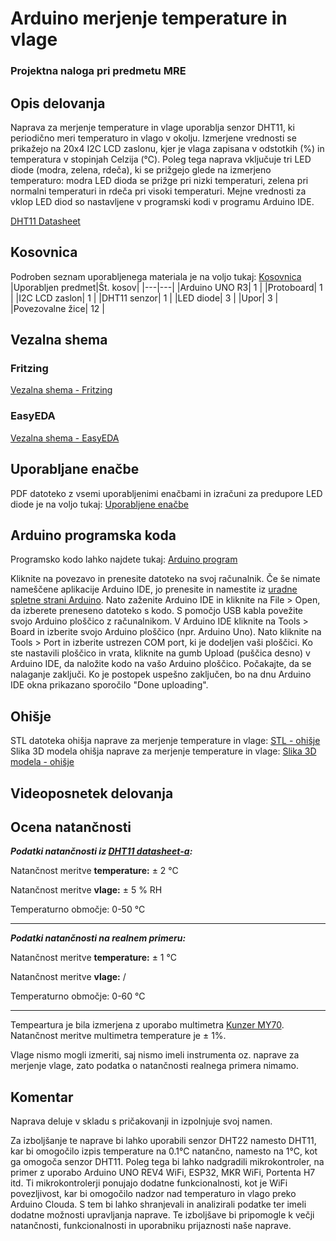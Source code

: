 # Arduino merjenje temperature in vlage
### Projektna naloga pri predmetu MRE


## Opis delovanja

Naprava za merjenje temperature in vlage uporablja senzor DHT11, ki periodično meri temperaturo in vlago v okolju. Izmerjene vrednosti se prikažejo na 20x4 I2C LCD zaslonu, kjer je vlaga zapisana v odstotkih (%) in temperatura v stopinjah Celzija (°C). Poleg tega naprava vključuje tri LED diode (modra, zelena, rdeča), ki se prižgejo glede na izmerjeno temperaturo: modra LED dioda se prižge pri nizki temperaturi, zelena pri normalni temperaturi in rdeča pri visoki temperaturi. Mejne vrednosti za vklop LED diod so nastavljene v programski kodi v programu Arduino IDE.

[DHT11 Datasheet](https://www.mouser.com/datasheet/2/758/DHT11-Technical-Data-Sheet-Translated-Version-1143054.pdf)

## Kosovnica 

Podroben seznam uporabljenega materiala je na voljo tukaj: [Kosovnica](kosovnica.xlsx)
|Uporabljen predmet|Št. kosov|
|---|---|
|Arduino UNO R3|   1   |
|Protoboard|   1   |
|I2C LCD zaslon|   1   |
|DHT11 senzor|   1   |
|LED diode|   3   |
|Upor|   3   |
|Povezovalne žice|   12   |

## Vezalna shema
### Fritzing
[Vezalna shema - Fritzing](vezalna_shema_Fritzing.png)

### EasyEDA

[Vezalna shema - EasyEDA](vezalna_shema_EasyEDA.png)

## Uporabljane enačbe

PDF datoteko z vsemi uporabljenimi enačbami in izračuni za predupore LED diode je na voljo tukaj: [Uporabljene enačbe](enacbe_predupori.pdf)

## Arduino programska koda

Programsko kodo lahko najdete tukaj: [Arduino program](MRE_merjenje_temperature_vlage.ino)


Kliknite na povezavo in prenesite datoteko na svoj računalnik. Če še nimate nameščene aplikacije Arduino IDE, jo prenesite in namestite iz [uradne spletne strani Arduino](https://www.arduino.cc/en/software). Nato zaženite Arduino IDE in kliknite na File > Open, da izberete preneseno datoteko s kodo. S pomočjo USB kabla povežite svojo Arduino ploščico z računalnikom. V Arduino IDE kliknite na Tools > Board in izberite svojo Arduino ploščico (npr. Arduino Uno). Nato kliknite na Tools > Port in izberite ustrezen COM port, ki je dodeljen vaši ploščici. Ko ste nastavili ploščico in vrata, kliknite na gumb Upload (puščica desno) v Arduino IDE, da naložite kodo na vašo Arduino ploščico. Počakajte, da se nalaganje zaključi. Ko je postopek uspešno zaključen, bo na dnu Arduino IDE okna prikazano sporočilo "Done uploading".

## Ohišje 

STL datoteka ohišja naprave za merjenje temperature in vlage: [STL - ohišje](ohisje_naprava_temperatura_vlaga.stl)
Slika 3D modela ohišja naprave za merjenje temperature in vlage: [Slika 3D modela - ohišje](ohisje_naprava_temperatura_vlaga.png)

## Videoposnetek delovanja

## Ocena natančnosti
__*Podatki natančnosti iz [DHT11 datasheet-a](DHT11_Datasheet.pdf):*__


Natančnost meritve **temperature:** ± 2 °C


Natančnost meritve **vlage:** ± 5 % RH


Temperaturno območje: 0-50 °C

--------------------------------------------------------------

__*Podatki natančnosti na realnem primeru:*__


Natančnost meritve **temperature:** ± 1 °C


Natančnost meritve **vlage:** / 


Temperaturno območje: 0-60 °C

--------------------------------------------------------------


Tempeartura je bila izmerjena z uporabo multimetra [Kunzer MY70](MY70_Datasheet). Natančnost meritve multimetra temperature je ± 1%.


Vlage nismo mogli izmeriti, saj nismo imeli instrumenta oz. naprave za merjenje vlage, zato podatka o natančnosti realnega primera nimamo.


## Komentar
Naprava deluje v skladu s pričakovanji in izpolnjuje svoj namen.

Za izboljšanje te naprave bi lahko uporabili senzor DHT22 namesto DHT11, kar bi omogočilo izpis temperature na 0.1°C natančno, namesto na 1°C, kot ga omogoča senzor DHT11. Poleg tega bi lahko nadgradili mikrokontroler, na primer z uporabo Arduino UNO REV4 WiFi, ESP32, MKR WiFi, Portenta H7 itd. Ti mikrokontrolerji ponujajo dodatne funkcionalnosti, kot je WiFi povezljivost, kar bi omogočilo nadzor nad temperaturo in vlago preko Arduino Clouda. S tem bi lahko shranjevali in analizirali podatke ter imeli dodatne možnosti upravljanja naprave. Te izboljšave bi pripomogle k večji natančnosti, funkcionalnosti in uporabniku prijaznosti naše naprave.






